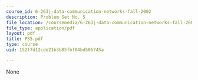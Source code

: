 ```yaml
---
course_id: 6-263j-data-communication-networks-fall-2002
description: Problem Set No. 5
file_location: /coursemedia/6-263j-data-communication-networks-fall-2002/152f7d12cde21b3b85fbf04bd506745a_PS5.pdf
file_type: application/pdf
layout: pdf
title: PS5.pdf
type: course
uid: 152f7d12cde21b3b85fbf04bd506745a

---
```

None
